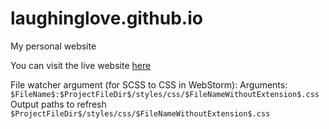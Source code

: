 # laughinglove.github.io
 My personal website
 
 You can visit the live website [here](https://joshcaplan.me)

File watcher argument (for SCSS to CSS in WebStorm):
Arguments: `$FileName$:$ProjectFileDir$/styles/css/$FileNameWithoutExtension$.css`
Output paths to refresh `$ProjectFileDir$/styles/css/$FileNameWithoutExtension$.css`
